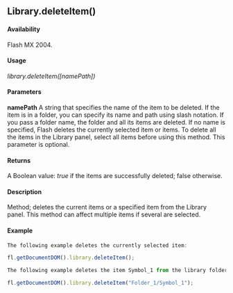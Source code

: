 ## Library.deleteItem()

#### Availability

Flash MX 2004.

#### Usage

*library.deleteItem([namePath])*

#### Parameters

**namePath** A string that specifies the name of the item to be deleted. If the item is in a folder, you can specify its name and path using slash notation. If you pass a folder name, the folder and all its items are deleted. If no name is specified, Flash deletes the currently selected item or items. To delete all the items in the Library panel, select all items before using this method. This parameter is optional.

#### Returns

A Boolean value: *true* if the items are successfully deleted; false otherwise.

#### Description

Method; deletes the current items or a specified item from the Library panel. This method can affect multiple items if several are selected.

#### Example

```javascript
The following example deletes the currently selected item:

fl.getDocumentDOM().library.deleteItem();

The following example deletes the item Symbol_1 from the library folder Folder_1:

fl.getDocumentDOM().library.deleteItem("Folder_1/Symbol_1");

```